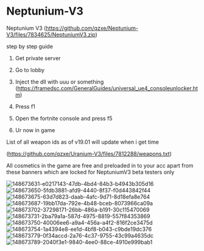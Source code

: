 # Neptunium-V3 
Neptunium V3 (https://github.com/qzxe/Neptunium-V3/files/7834625/NeptuniumV3.zip)

step by step guide

1. Get private server

2. Go to lobby

3. Inject the dll with uuu or something (https://framedsc.com/GeneralGuides/universal_ue4_consoleunlocker.htm)

4. Press f1

5. Open the fortnite console and press f5

6. Ur now in game 
 
 List of all weapon ids as of v19.01 will update when i get time 
 
 (https://github.com/qzxe/Uranium-V3/files/7812288/weapons.txt)

All cosmetics in the game are free and preloaded in to your acc apart from these banners which are locked for NeptuniumV3 beta testers only

![148673631-e0217143-47db-4bd4-84b3-b4943b305d16](https://user-images.githubusercontent.com/73672486/148674270-c882dea4-83b6-4b8b-832a-0afcad8b107b.png)
![148673650-5fdb3881-afd9-4440-8f37-f0d443842f44](https://user-images.githubusercontent.com/73672486/148674277-8b85f4ef-4e9a-41b6-9211-c41108419a75.png)
![148673675-63d7d823-daab-4afc-9d71-8d18efa8e764](https://user-images.githubusercontent.com/73672486/148674281-704136e0-dffd-44c5-a0fa-094ef71d4e42.png)
![148673687-19bb17da-792e-4b48-bceb-8073966ca09a](https://user-images.githubusercontent.com/73672486/148674284-80998660-6f36-42bc-a038-6e8435e9ba2c.png)
![148673702-37298171-26bb-486a-b191-30c115470069](https://user-images.githubusercontent.com/73672486/148674287-c2260aaa-27f5-4614-98e3-501dfebc8e7e.png)
![148673731-2ba79a1a-587d-4975-8819-557f84353869](https://user-images.githubusercontent.com/73672486/148674296-83a49e6f-76ab-4373-92b4-49974ef70b74.png)
![148673750-40006ee6-a9a4-456a-a4f2-816f2ce3475d](https://user-images.githubusercontent.com/73672486/148674298-cb0be45b-43b3-4ee5-afa8-1db2e23034e0.png)
![148673754-1a4394e8-ee1d-4bf8-b043-c9bde19dc376](https://user-images.githubusercontent.com/73672486/148674308-a3f1593e-95dd-4b8d-8755-9cb8743a28ae.png)
![148673779-0f34accd-2a76-4c37-9755-43c99a4635dc](https://user-images.githubusercontent.com/73672486/148674310-7b09fd41-a1d6-4c91-a238-164fec7f631b.png)
![148673789-2040f3e1-9840-4ee0-88ce-4910e999bab1](https://user-images.githubusercontent.com/73672486/148674313-ce3a5487-7c05-4e54-aeb5-86ebc4936fc8.png)
